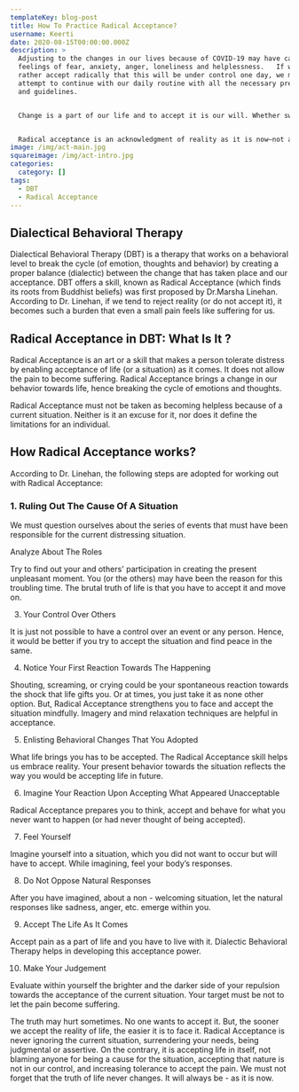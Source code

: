```yaml
---
templateKey: blog-post
title: How To Practice Radical Acceptance?
username: Keerti
date: 2020-08-15T00:00:00.000Z
description: >
  Adjusting to the changes in our lives because of COVID-19 may have caused
  feelings of fear, anxiety, anger, loneliness and helplessness.   If we could
  rather accept radically that this will be under control one day, we must
  attempt to continue with our daily routine with all the necessary precautions
  and guidelines.


  Change is a part of our life and to accept it is our will. Whether sweet or bitter, we have to and we must accept it. We readily embrace the sweetness (like; the birth of a baby, scoring well in a test, getting an unexpected increase in salary, etc.) of life. But, when it comes to bitterness (e.g. death of a loved one, losing a job, divorce, etc.), we simply deny it.  


  Radical acceptance is an acknowledgment of reality as it is now—not as we wish it were, not as we think it should be, but as it is in the present moment with all of its flaws.  There are instances when a person starts blaming themselves for a particular consequence and starts a pattern of self-sabotaging. This is because of the cycle of affected emotions, thoughts and finally behavior. The individual, in any condition, is not ready to accept what has happened to them. It’s important to remember the current situation before us is a complex outcome of various small events, linked to each other. We should not blame anyone for it. Rather, we should accept it completely.
image: /img/act-main.jpg
squareimage: /img/act-intro.jpg
categories:
  category: []
tags:
  - DBT
  - Radical Acceptance
---
```

## Dialectical Behavioral Therapy

Dialectical Behavioral Therapy (DBT) is a therapy that works on a behavioral level to break the cycle (of emotion, thoughts and behavior) by creating a proper balance (dialectic) between the change that has taken place and our acceptance. DBT offers a skill, known as Radical Acceptance (which finds its roots from Buddhist beliefs) was first proposed by Dr.Marsha Linehan. According to Dr. Linehan, if we tend to reject reality (or do not accept it), it becomes such a burden that even a small pain feels like suffering for us.

## Radical Acceptance in DBT: What Is It ?

Radical Acceptance is an art or a skill that makes a person tolerate distress by enabling acceptance of life (or a situation) as it comes. It does not allow the pain to become suffering. Radical Acceptance brings a change in our behavior towards life, hence breaking the cycle of emotions and thoughts.

Radical Acceptance must not be taken as becoming helpless because of a current situation. Neither is it an excuse for it, nor does it define the limitations for an individual.

## How Radical Acceptance works?

According to Dr. Linehan, the following steps are adopted for working out with Radical Acceptance:

### 1. Ruling Out The Cause Of A Situation

We must question ourselves about the series of events that must have been responsible for the current distressing situation.

Analyze About The Roles

Try to find out your and others' participation in creating the present unpleasant moment. You (or the others) may have been the reason for this troubling time. The brutal truth of life is that you have to accept it and move on.

3. Your Control Over Others

It is just not possible to have a control over an event or any person. Hence, it would be better if you try to accept the situation and find peace in the same.

4. Notice Your First Reaction Towards The Happening

Shouting, screaming, or crying could be your spontaneous reaction towards the shock that life gifts you. Or at times, you just take it as none other option. But, Radical Acceptance strengthens you to face and accept the situation mindfully. Imagery and mind relaxation techniques are helpful in acceptance.

5. Enlisting Behavioral Changes That You Adopted

What life brings you has to be accepted. The Radical Acceptance skill helps us embrace reality. Your present behavior towards the situation reflects the way you would be accepting life in future.

6. Imagine Your Reaction Upon Accepting What Appeared Unacceptable

Radical Acceptance prepares you to think, accept and behave for what you never want to happen (or had never thought of being accepted).

7. Feel Yourself

Imagine yourself into a situation, which you did not want to occur but will have to accept. While imagining, feel your body’s responses.

8. Do Not Oppose Natural Responses

After you have imagined, about a non - welcoming situation, let the natural responses like sadness, anger, etc. emerge within you.

9. Accept The Life As It Comes

Accept pain as a part of life and you have to live with it. Dialectic Behavioral Therapy helps in developing this acceptance power.

10. Make Your Judgement

Evaluate within yourself the brighter and the darker side of your repulsion towards the acceptance of the current situation. Your target must be not to let the pain become suffering.

The truth may hurt sometimes. No one wants to accept it. But, the sooner we accept the reality of life, the easier it is to face it. Radical Acceptance is never ignoring the current situation, surrendering your needs, being judgmental or assertive. On the contrary, it is accepting life in itself, not blaming anyone for being a cause for the situation, accepting that nature is not in our control, and increasing tolerance to accept the pain. We must not forget that the truth of life never changes. It will always be - as it is now.